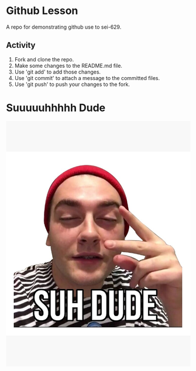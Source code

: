 # Github Lesson

A repo for demonstrating github use to sei-629.


## Activity
1. Fork and clone the repo.
2. Make some changes to the README.md file.
3. Use 'git add' to add those changes.
4. Use 'git commit' to attach a message to the committed files.
5. Use 'git push' to push your changes to the fork.

# Suuuuuhhhhh Dude 

  ![suhhhhh](./img/suh.jpg)
